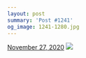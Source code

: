```yaml
---
layout: post
summary: 'Post #1241'
og_image: 1241-1280.jpg
---
```


<p>
  <time>
    <a href="/1241">November 27, 2020</a>
  </time>
  <a href="/1241">
    <img src="{{ site.assets_url }}/1241-640.jpg" srcset="{{ site.assets_url }}/1241-320.jpg 320w, {{ site.assets_url }}/1241-640.jpg 640w, {{ site.assets_url }}/1241-960.jpg 960w, {{ site.assets_url }}/1241-1280.jpg 1280w" sizes="(min-width: 700px) 50vw, calc(100vw - 2rem)" />
  </a>
</p>
